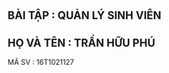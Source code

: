 ﻿BÀI TẬP : QUẢN LÝ SINH VIÊN
---------------------------
HỌ VÀ TÊN : TRẦN HỮU PHÚ
----------------------------
MÃ SV : 16T1021127